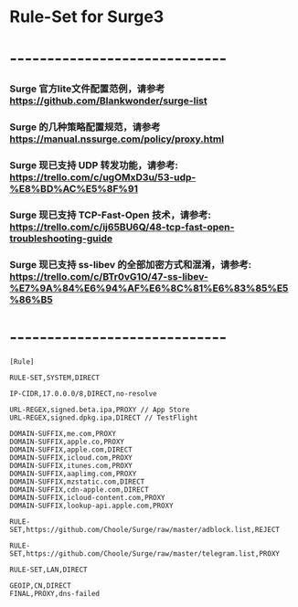 # Rule-Set for Surge3
# -----------------------------
### Surge 官方lite文件配置范例，请参考 https://github.com/Blankwonder/surge-list
### Surge 的几种策略配置规范，请参考 https://manual.nssurge.com/policy/proxy.html
### Surge 现已支持 UDP 转发功能，请参考: https://trello.com/c/ugOMxD3u/53-udp-%E8%BD%AC%E5%8F%91
### Surge 现已支持 TCP-Fast-Open 技术，请参考: https://trello.com/c/ij65BU6Q/48-tcp-fast-open-troubleshooting-guide
### Surge 现已支持 ss-libev 的全部加密方式和混淆，请参考: https://trello.com/c/BTr0vG1O/47-ss-libev-%E7%9A%84%E6%94%AF%E6%8C%81%E6%83%85%E5%86%B5
# -----------------------------

```
[Rule]

RULE-SET,SYSTEM,DIRECT

IP-CIDR,17.0.0.0/8,DIRECT,no-resolve

URL-REGEX,signed.beta.ipa,PROXY // App Store
URL-REGEX,signed.dpkg.ipa,DIRECT // TestFlight

DOMAIN-SUFFIX,me.com,PROXY
DOMAIN-SUFFIX,apple.co,PROXY
DOMAIN-SUFFIX,apple.com,DIRECT
DOMAIN-SUFFIX,icloud.com,PROXY
DOMAIN-SUFFIX,itunes.com,PROXY
DOMAIN-SUFFIX,aaplimg.com,PROXY
DOMAIN-SUFFIX,mzstatic.com,DIRECT
DOMAIN-SUFFIX,cdn-apple.com,DIRECT
DOMAIN-SUFFIX,icloud-content.com,PROXY
DOMAIN-SUFFIX,lookup-api.apple.com,PROXY

RULE-SET,https://github.com/Choole/Surge/raw/master/adblock.list,REJECT

RULE-SET,https://github.com/Choole/Surge/raw/master/telegram.list,PROXY

RULE-SET,LAN,DIRECT

GEOIP,CN,DIRECT
FINAL,PROXY,dns-failed
